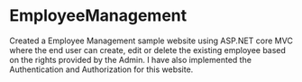 # EmployeeManagement
Created a Employee Management sample website using ASP.NET core MVC where the end user can create, edit or delete the existing employee based on the rights provided by the Admin. I have also
implemented the Authentication and Authorization for this website.
